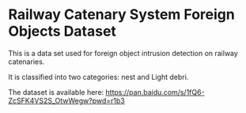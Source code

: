 #  Railway Catenary System Foreign Objects Dataset
This is a data set used for foreign object intrusion detection on railway catenaries.

It is classified into two categories: nest and Light debri.

The dataset is available here: https://pan.baidu.com/s/1fQ6-ZcSFK4VS2S_OtwWegw?pwd=r1b3
